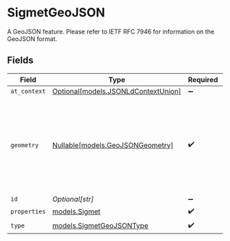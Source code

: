 # SigmetGeoJSON

A GeoJSON feature. Please refer to IETF RFC 7946 for information on the GeoJSON format.


## Fields

| Field                                                                                           | Type                                                                                            | Required                                                                                        | Description                                                                                     |
| ----------------------------------------------------------------------------------------------- | ----------------------------------------------------------------------------------------------- | ----------------------------------------------------------------------------------------------- | ----------------------------------------------------------------------------------------------- |
| `at_context`                                                                                    | [Optional[models.JSONLdContextUnion]](../models/jsonldcontextunion.md)                          | :heavy_minus_sign:                                                                              | N/A                                                                                             |
| `geometry`                                                                                      | [Nullable[models.GeoJSONGeometry]](../models/geojsongeometry.md)                                | :heavy_check_mark:                                                                              | A GeoJSON geometry object. Please refer to IETF RFC 7946 for information on the GeoJSON format. |
| `id`                                                                                            | *Optional[str]*                                                                                 | :heavy_minus_sign:                                                                              | N/A                                                                                             |
| `properties`                                                                                    | [models.Sigmet](../models/sigmet.md)                                                            | :heavy_check_mark:                                                                              | N/A                                                                                             |
| `type`                                                                                          | [models.SigmetGeoJSONType](../models/sigmetgeojsontype.md)                                      | :heavy_check_mark:                                                                              | N/A                                                                                             |